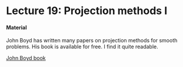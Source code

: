 # Lecture 19: Projection methods I #

#### Material #### 

John Boyd has written many papers on projection methods for smooth problems. His book is available for free. I find it quite readable.

[John Boyd book](http://oscillet.com/Books_Files/Boyd_2000.pdf)
